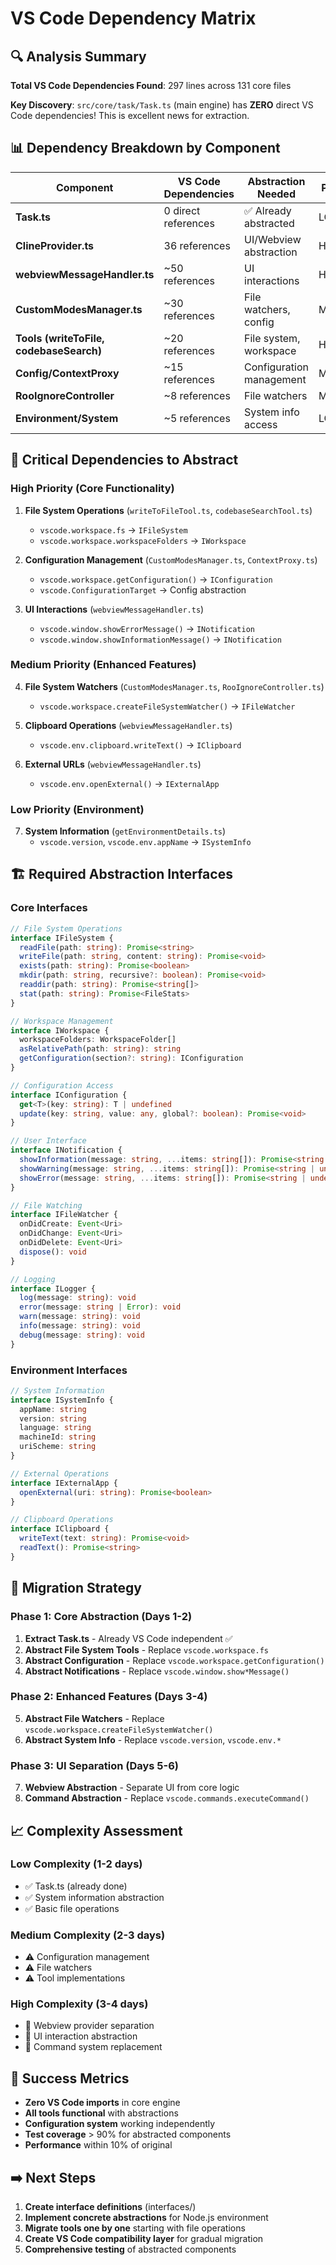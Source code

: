 # VS Code Dependency Matrix

## 🔍 Analysis Summary

**Total VS Code Dependencies Found**: 297 lines across 131 core files

**Key Discovery**: `src/core/task/Task.ts` (main engine) has **ZERO** direct VS Code dependencies! This is excellent news for extraction.

## 📊 Dependency Breakdown by Component

| Component | VS Code Dependencies | Abstraction Needed | Priority | Complexity |
|-----------|---------------------|-------------------|----------|------------|
| **Task.ts** | 0 direct references | ✅ Already abstracted | LOW | EASY |
| **ClineProvider.ts** | 36 references | UI/Webview abstraction | HIGH | HARD |
| **webviewMessageHandler.ts** | ~50 references | UI interactions | HIGH | HARD |
| **CustomModesManager.ts** | ~30 references | File watchers, config | MEDIUM | MEDIUM |
| **Tools (writeToFile, codebaseSearch)** | ~20 references | File system, workspace | HIGH | MEDIUM |
| **Config/ContextProxy** | ~15 references | Configuration management | MEDIUM | MEDIUM |
| **RooIgnoreController** | ~8 references | File watchers | MEDIUM | EASY |
| **Environment/System** | ~5 references | System info access | LOW | EASY |

## 🎯 Critical Dependencies to Abstract

### High Priority (Core Functionality)
1. **File System Operations** (`writeToFileTool.ts`, `codebaseSearchTool.ts`)
   - `vscode.workspace.fs` → `IFileSystem`
   - `vscode.workspace.workspaceFolders` → `IWorkspace`

2. **Configuration Management** (`CustomModesManager.ts`, `ContextProxy.ts`)
   - `vscode.workspace.getConfiguration()` → `IConfiguration`
   - `vscode.ConfigurationTarget` → Config abstraction

3. **UI Interactions** (`webviewMessageHandler.ts`)
   - `vscode.window.showErrorMessage()` → `INotification`
   - `vscode.window.showInformationMessage()` → `INotification`

### Medium Priority (Enhanced Features)
4. **File System Watchers** (`CustomModesManager.ts`, `RooIgnoreController.ts`)
   - `vscode.workspace.createFileSystemWatcher()` → `IFileWatcher`

5. **Clipboard Operations** (`webviewMessageHandler.ts`)
   - `vscode.env.clipboard.writeText()` → `IClipboard`

6. **External URLs** (`webviewMessageHandler.ts`)
   - `vscode.env.openExternal()` → `IExternalApp`

### Low Priority (Environment)
7. **System Information** (`getEnvironmentDetails.ts`)
   - `vscode.version`, `vscode.env.appName` → `ISystemInfo`

## 🏗️ Required Abstraction Interfaces

### Core Interfaces
```typescript
// File System Operations
interface IFileSystem {
  readFile(path: string): Promise<string>
  writeFile(path: string, content: string): Promise<void>
  exists(path: string): Promise<boolean>
  mkdir(path: string, recursive?: boolean): Promise<void>
  readdir(path: string): Promise<string[]>
  stat(path: string): Promise<FileStats>
}

// Workspace Management  
interface IWorkspace {
  workspaceFolders: WorkspaceFolder[]
  asRelativePath(path: string): string
  getConfiguration(section?: string): IConfiguration
}

// Configuration Access
interface IConfiguration {
  get<T>(key: string): T | undefined
  update(key: string, value: any, global?: boolean): Promise<void>
}

// User Interface
interface INotification {
  showInformation(message: string, ...items: string[]): Promise<string | undefined>
  showWarning(message: string, ...items: string[]): Promise<string | undefined>  
  showError(message: string, ...items: string[]): Promise<string | undefined>
}

// File Watching
interface IFileWatcher {
  onDidCreate: Event<Uri>
  onDidChange: Event<Uri>
  onDidDelete: Event<Uri>
  dispose(): void
}

// Logging
interface ILogger {
  log(message: string): void
  error(message: string | Error): void
  warn(message: string): void
  info(message: string): void
  debug(message: string): void
}
```

### Environment Interfaces
```typescript
// System Information
interface ISystemInfo {
  appName: string
  version: string
  language: string
  machineId: string
  uriScheme: string
}

// External Operations
interface IExternalApp {
  openExternal(uri: string): Promise<boolean>
}

// Clipboard Operations  
interface IClipboard {
  writeText(text: string): Promise<void>
  readText(): Promise<string>
}
```

## 🔄 Migration Strategy

### Phase 1: Core Abstraction (Days 1-2)
1. **Extract Task.ts** - Already VS Code independent ✅
2. **Abstract File System Tools** - Replace `vscode.workspace.fs` 
3. **Abstract Configuration** - Replace `vscode.workspace.getConfiguration()`
4. **Abstract Notifications** - Replace `vscode.window.show*Message()`

### Phase 2: Enhanced Features (Days 3-4)
5. **Abstract File Watchers** - Replace `vscode.workspace.createFileSystemWatcher()`
6. **Abstract System Info** - Replace `vscode.version`, `vscode.env.*`

### Phase 3: UI Separation (Days 5-6)
7. **Webview Abstraction** - Separate UI from core logic
8. **Command Abstraction** - Replace `vscode.commands.executeCommand()`

## 📈 Complexity Assessment

### Low Complexity (1-2 days)
- ✅ Task.ts (already done)
- ✅ System information abstraction
- ✅ Basic file operations

### Medium Complexity (2-3 days)  
- ⚠️ Configuration management
- ⚠️ File watchers
- ⚠️ Tool implementations

### High Complexity (3-4 days)
- 🔴 Webview provider separation
- 🔴 UI interaction abstraction
- 🔴 Command system replacement

## 🎯 Success Metrics

- **Zero VS Code imports** in core engine
- **All tools functional** with abstractions
- **Configuration system** working independently
- **Test coverage** > 90% for abstracted components
- **Performance** within 10% of original

## ➡️ Next Steps

1. **Create interface definitions** (interfaces/)
2. **Implement concrete abstractions** for Node.js environment
3. **Migrate tools one by one** starting with file operations
4. **Create VS Code compatibility layer** for gradual migration
5. **Comprehensive testing** of abstracted components 